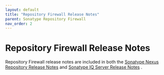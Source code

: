 ```yaml
---
layout: default
title: "Repository Firewall Release Notes"
parent: Sonatype Repository Firewall
nav_order: 2
---
```


# Repository Firewall Release Notes

Repository Firewall release notes are included in both the [Sonatype Nexus Repository Release Notes](#UUID-bd54e380-1e68-17eb-b742-775f7d94f0d0) and [Sonatype IQ Server Release Notes](#UUID-8510bf24-9933-e4c2-98a4-809838390511) .
